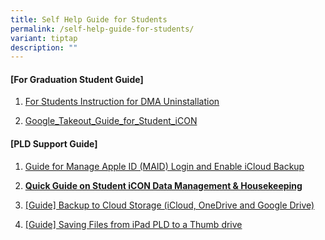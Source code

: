 ```yaml
---
title: Self Help Guide for Students
permalink: /self-help-guide-for-students/
variant: tiptap
description: ""
---
```

<h4><strong>[For Graduation Student Guide]</strong></h4>
<ol data-tight="true" class="tight">
<li>
<p><a href="/files/2025/For_Students__Instructions_for_DMA_Uninstallation__iPadOS____2025.pdf" rel="noopener nofollow" target="_blank">For Students Instruction for DMA Uninstallation</a>
</p>
</li>
<li>
<p><a href="/files/2025/For_Graduating_Students_Google_Takeout_Guide_for_Student_iCON__2025_.pdf" rel="noopener nofollow" target="_blank">Google_Takeout_Guide_for_Student_iCON</a>
</p>
</li>
</ol>
<p></p>
<h4><strong>[PLD Support Guide]</strong></h4>
<ol data-tight="true" class="tight">
<li>
<p><a href="/files/Guide_for_Manage_Apple_ID__MAID__Login_and_Enable_iCloud_Backup.pdf" rel="noopener nofollow" target="_blank">Guide for Manage Apple ID (MAID) Login and Enable iCloud Backup</a>
</p>
</li>
<li>
<p><strong><a href="/files/2025/For_Student__Quick_Guide_on_Student_iCON_Data_Management.pdf" rel="noopener noreferrer nofollow" target="_blank">Quick Guide on Student iCON Data Management &amp; Housekeeping</a></strong>
</p>
</li>
<li>
<p><a href="/files/Guide__Backup_to_Cloud_Storage__iCloud__OneDrive_and_Google_Drive_.pdf" rel="noopener nofollow" target="_blank"><u>[Guide] Backup to Cloud Storage (iCloud, OneDrive and Google Drive)</u></a>
</p>
</li>
<li>
<p><a href="/files/Guide__Saving_Files_from_iPad_PLD_to_a_Thumbdrive.pdf" rel="noopener nofollow" target="_blank">[Guide] Saving Files from iPad PLD to a Thumb drive</a>
</p>
</li>
</ol>
<h4></h4>
<p></p>